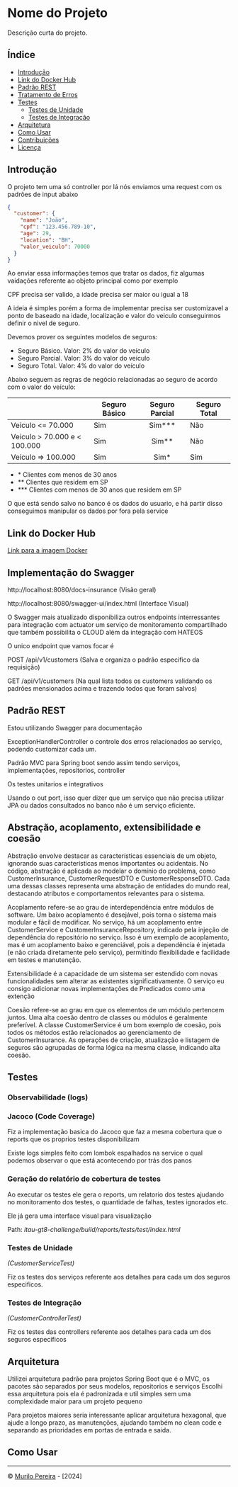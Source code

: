 # Nome do Projeto

Descrição curta do projeto.

## Índice

- [Introdução](#introdução)
- [Link do Docker Hub](#link-do-docker-hub)
- [Padrão REST](#padrão-rest)
- [Tratamento de Erros](#tratamento-de-erros)
- [Testes](#testes)
    - [Testes de Unidade](#testes-de-unidade)
    - [Testes de Integração](#testes-de-integração)
- [Arquitetura](#arquitetura)
- [Como Usar](#como-usar)
- [Contribuições](#contribuições)
- [Licença](#licença)

## Introdução

O projeto tem uma só controller por lá nós enviamos uma request com os padrões de input abaixo
```json
{
  "customer": {
    "name": "João",
    "cpf": "123.456.789-10",
    "age": 29,
    "location": "BH",
    "valor_veiculo": 70000
  }
}
```

Ao enviar essa informações temos que tratar os dados, fiz algumas vaidações referente ao objeto principal como por exemplo

CPF precisa ser valido, a idade precisa ser maior ou igual a 18

A ideia é simples porém a forma de implementar precisa ser customizavel a ponto de baseado na idade, localização e valor do veiculo conseguirmos definir o nivel de seguro.

Devemos prover os seguintes modelos de seguros:

- Seguro Básico. Valor: 2% do valor do veículo
- Seguro Parcial. Valor: 3% do valor do veículo
- Seguro Total. Valor: 4% do valor do veículo

Abaixo seguem as regras de negócio relacionadas ao seguro de acordo com o valor do veículo:

|                              | Seguro Básico | Seguro Parcial | Seguro Total |
|------------------------------|---------------|:--------------:|--------------|
| Veículo <= 70.000            | Sim           |   Sim\*\*\*    | Não          |
| Veículo > 70.000 e < 100.000 | Sim           |    Sim\*\*     | Não          |
| Veículo => 100.000           | Sim           |     Sim\*      | Sim          |

- \* Clientes com menos de 30 anos
- \*\* Clientes que residem em SP
- \*\*\* Clientes com menos de 30 anos que residem em SP


O que está sendo salvo no banco é os dados do usuario, e há partir disso conseguimos manipular os dados por fora pela service


## Link do Docker Hub

[Link para a imagem Docker](https://hub.docker.com/r/usuario/projeto)

## Implementação do Swagger

http://localhost:8080/docs-insurance (Visão geral)

http://localhost:8080/swagger-ui/index.html (Interface Visual)

O Swagger mais atualizado disponibiliza outros endpoints interressantes para integração com actuator um serviço de monitoramento compartilhado que também possibilita o CLOUD além da integração com HATEOS

O unico endpoint que vamos focar é 

POST /api/v1/customers (Salva e organiza o padrão especifico da requisição)

GET /api/v1/customers (Na qual lista todos os customers validando os padrões mensionados acima e trazendo todos que foram salvos)

## Padrão REST

Estou utilizando Swagger para documentação

ExceptionHandlerController o controle dos erros relacionados ao serviço, podendo customizar cada um.

Padrão MVC para Spring boot sendo assim tendo serviços, implementações, repositorios, controller

Os testes unitarios e integrativos

Usando o out port, isso quer dizer que um serviço que não precisa utilizar JPA ou dados consultados no banco não é um serviço eficiente.

## Abstração, acoplamento, extensibilidade e coesão

Abstração envolve destacar as características essenciais de um objeto, ignorando suas características menos importantes ou acidentais. No código, abstração é aplicada ao modelar o domínio do problema, como CustomerInsurance, CustomerRequestDTO e CustomerResponseDTO. Cada uma dessas classes representa uma abstração de entidades do mundo real, destacando atributos e comportamentos relevantes para o sistema.

Acoplamento refere-se ao grau de interdependência entre módulos de software. Um baixo acoplamento é desejável, pois torna o sistema mais modular e fácil de modificar. No serviço, há um acoplamento entre CustomerService e CustomerInsuranceRepository, indicado pela injeção de dependência do repositório no serviço. Isso é um exemplo de acoplamento, mas é um acoplamento baixo e gerenciável, pois a dependência é injetada (e não criada diretamente pelo serviço), permitindo flexibilidade e facilidade em testes e manutenção.

Extensibilidade é a capacidade de um sistema ser estendido com novas funcionalidades sem alterar as existentes significativamente. O serviço eu consigo adicionar novas implementações de Predicados como uma extenção

Coesão refere-se ao grau em que os elementos de um módulo pertencem juntos. Uma alta coesão dentro de classes ou módulos é geralmente preferível. A classe CustomerService é um bom exemplo de coesão, pois todos os métodos estão relacionados ao gerenciamento de CustomerInsurance. As operações de criação, atualização e listagem de seguros são agrupadas de forma lógica na mesma classe, indicando alta coesão.
## Testes

### Observabilidade (logs)

### Jacoco (Code Coverage)
Fiz a implementação basica do Jacoco que faz a mesma cobertura que o reports que os proprios testes disponibilizam

Existe logs simples feito com lombok espalhados na service o qual podemos observar o que está acontecendo por trás dos panos

### Geração do relatório de cobertura de testes

Ao executar os testes ele gera o reports, um relatorio dos testes ajudando no monitoramento dos testes, o quantidade de falhas, testes ignorados etc.

Ele já gera uma interface visual para visualização

Path: *itau-gt8-challenge/build/reports/tests/test/index.html*

### Testes de Unidade

*(CustomerServiceTest)*

Fiz os testes dos serviços referente aos detalhes para cada um dos seguros especificos.

### Testes de Integração
*(CustomerControllerTest)*

Fiz os testes das controllers referente aos detalhes para cada um dos seguros especificos

## Arquitetura

Utilizei arquitetura padrão para projetos Spring Boot que é o MVC, os pacotes são separados por seus modelos, repositorios e serviços
Escolhi essa arquitetura pois ela é padronizada e util simples sem uma complexidade maior para um projeto pequeno

Para projetos maiores seria interessante aplicar arquitetura hexagonal, que ajude a longo prazo, as manutenções, ajudando também no clean code e separando as prioridades em portas de entrada e saida.

## Como Usar




---

© [Murilo Pereira](https://github.com/murilonerdx) - [2024]